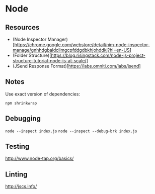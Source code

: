 # Node #

## Resources ##

- (Node Inspector Manager)[https://chrome.google.com/webstore/detail/nim-node-inspector-manage/gnhhdgbaldcilmgcpfddgdbkhjohddkj?hl=en-US]
- (Folder Structure)[https://blog.risingstack.com/node-js-project-structure-tutorial-node-js-at-scale/]
- (JSend Response Format)[https://labs.omniti.com/labs/jsend]


## Notes ##

Use exact version of dependencies:
```
npm shrinkwrap
```


## Debugging ##

```node --inspect index.js```
```node --inspect --debug-brk index.js```


## Testing ##

http://www.node-tap.org/basics/


## Linting ##

http://jscs.info/

